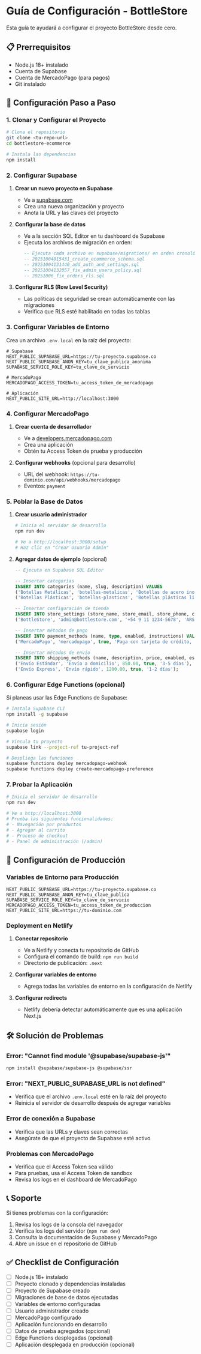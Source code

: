 # Guía de Configuración - BottleStore

Esta guía te ayudará a configurar el proyecto BottleStore desde cero.

## 📋 Prerrequisitos

- Node.js 18+ instalado
- Cuenta de Supabase
- Cuenta de MercadoPago (para pagos)
- Git instalado

## 🚀 Configuración Paso a Paso

### 1. Clonar y Configurar el Proyecto

```bash
# Clona el repositorio
git clone <tu-repo-url>
cd bottlestore-ecommerce

# Instala las dependencias
npm install
```

### 2. Configurar Supabase

1. **Crear un nuevo proyecto en Supabase**
   - Ve a [supabase.com](https://supabase.com)
   - Crea una nueva organización y proyecto
   - Anota la URL y las claves del proyecto

2. **Configurar la base de datos**
   - Ve a la sección SQL Editor en tu dashboard de Supabase
   - Ejecuta los archivos de migración en orden:
     ```sql
     -- Ejecuta cada archivo en supabase/migrations/ en orden cronológico
     -- 20251004015431_create_ecommerce_schema.sql
     -- 20251004131440_add_auth_and_settings.sql
     -- 20251004132057_fix_admin_users_policy.sql
     -- 20251006_fix_orders_rls.sql
     ```

3. **Configurar RLS (Row Level Security)**
   - Las políticas de seguridad se crean automáticamente con las migraciones
   - Verifica que RLS esté habilitado en todas las tablas

### 3. Configurar Variables de Entorno

Crea un archivo `.env.local` en la raíz del proyecto:

```env
# Supabase
NEXT_PUBLIC_SUPABASE_URL=https://tu-proyecto.supabase.co
NEXT_PUBLIC_SUPABASE_ANON_KEY=tu_clave_publica_anonima
SUPABASE_SERVICE_ROLE_KEY=tu_clave_de_servicio

# MercadoPago
MERCADOPAGO_ACCESS_TOKEN=tu_access_token_de_mercadopago

# Aplicación
NEXT_PUBLIC_SITE_URL=http://localhost:3000
```

### 4. Configurar MercadoPago

1. **Crear cuenta de desarrollador**
   - Ve a [developers.mercadopago.com](https://developers.mercadopago.com)
   - Crea una aplicación
   - Obtén tu Access Token de prueba y producción

2. **Configurar webhooks** (opcional para desarrollo)
   - URL del webhook: `https://tu-dominio.com/api/webhooks/mercadopago`
   - Eventos: `payment`

### 5. Poblar la Base de Datos

1. **Crear usuario administrador**
   ```bash
   # Inicia el servidor de desarrollo
   npm run dev
   
   # Ve a http://localhost:3000/setup
   # Haz clic en "Crear Usuario Admin"
   ```

2. **Agregar datos de ejemplo** (opcional)
   ```sql
   -- Ejecuta en Supabase SQL Editor
   
   -- Insertar categorías
   INSERT INTO categories (name, slug, description) VALUES
   ('Botellas Metálicas', 'botellas-metalicas', 'Botellas de acero inoxidable premium'),
   ('Botellas Plásticas', 'botellas-plasticas', 'Botellas plásticas libres de BPA');
   
   -- Insertar configuración de tienda
   INSERT INTO store_settings (store_name, store_email, store_phone, currency) VALUES
   ('BottleStore', 'admin@bottlestore.com', '+54 9 11 1234-5678', 'ARS');
   
   -- Insertar métodos de pago
   INSERT INTO payment_methods (name, type, enabled, instructions) VALUES
   ('MercadoPago', 'mercadopago', true, 'Paga con tarjeta de crédito, débito o efectivo');
   
   -- Insertar métodos de envío
   INSERT INTO shipping_methods (name, description, price, enabled, estimated_days) VALUES
   ('Envío Estándar', 'Envío a domicilio', 850.00, true, '3-5 días'),
   ('Envío Express', 'Envío rápido', 1200.00, true, '1-2 días');
   ```

### 6. Configurar Edge Functions (opcional)

Si planeas usar las Edge Functions de Supabase:

```bash
# Instala Supabase CLI
npm install -g supabase

# Inicia sesión
supabase login

# Vincula tu proyecto
supabase link --project-ref tu-project-ref

# Despliega las funciones
supabase functions deploy mercadopago-webhook
supabase functions deploy create-mercadopago-preference
```

### 7. Probar la Aplicación

```bash
# Inicia el servidor de desarrollo
npm run dev

# Ve a http://localhost:3000
# Prueba las siguientes funcionalidades:
# - Navegación por productos
# - Agregar al carrito
# - Proceso de checkout
# - Panel de administración (/admin)
```

## 🔧 Configuración de Producción

### Variables de Entorno para Producción

```env
NEXT_PUBLIC_SUPABASE_URL=https://tu-proyecto.supabase.co
NEXT_PUBLIC_SUPABASE_ANON_KEY=tu_clave_publica
SUPABASE_SERVICE_ROLE_KEY=tu_clave_de_servicio
MERCADOPAGO_ACCESS_TOKEN=tu_access_token_de_produccion
NEXT_PUBLIC_SITE_URL=https://tu-dominio.com
```

### Deployment en Netlify

1. **Conectar repositorio**
   - Ve a Netlify y conecta tu repositorio de GitHub
   - Configura el comando de build: `npm run build`
   - Directorio de publicación: `.next`

2. **Configurar variables de entorno**
   - Agrega todas las variables de entorno en la configuración de Netlify

3. **Configurar redirects**
   - Netlify debería detectar automáticamente que es una aplicación Next.js

## 🛠️ Solución de Problemas

### Error: "Cannot find module '@supabase/supabase-js'"
```bash
npm install @supabase/supabase-js @supabase/ssr
```

### Error: "NEXT_PUBLIC_SUPABASE_URL is not defined"
- Verifica que el archivo `.env.local` esté en la raíz del proyecto
- Reinicia el servidor de desarrollo después de agregar variables

### Error de conexión a Supabase
- Verifica que las URLs y claves sean correctas
- Asegúrate de que el proyecto de Supabase esté activo

### Problemas con MercadoPago
- Verifica que el Access Token sea válido
- Para pruebas, usa el Access Token de sandbox
- Revisa los logs en el dashboard de MercadoPago

## 📞 Soporte

Si tienes problemas con la configuración:

1. Revisa los logs de la consola del navegador
2. Verifica los logs del servidor (`npm run dev`)
3. Consulta la documentación de Supabase y MercadoPago
4. Abre un issue en el repositorio de GitHub

## ✅ Checklist de Configuración

- [ ] Node.js 18+ instalado
- [ ] Proyecto clonado y dependencias instaladas
- [ ] Proyecto de Supabase creado
- [ ] Migraciones de base de datos ejecutadas
- [ ] Variables de entorno configuradas
- [ ] Usuario administrador creado
- [ ] MercadoPago configurado
- [ ] Aplicación funcionando en desarrollo
- [ ] Datos de prueba agregados (opcional)
- [ ] Edge Functions desplegadas (opcional)
- [ ] Aplicación desplegada en producción (opcional)